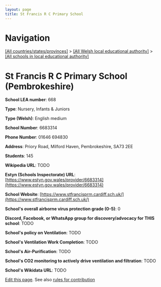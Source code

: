 ```yaml
---
layout: page
title: St Francis R C Primary School
---
```

# Navigation

[[All countries/states/provinces]](../../..) > [[All Welsh local educational authority]](../..) > [[All schools in local educational authority]](..)

# St Francis R C Primary School (Pembrokeshire)

**School LEA number**: 668

**Type**: Nursery, Infants & Juniors

**Type (Welsh)**: English medium

**School Number**: 6683314

**Phone Number**: 01646 694830

**Address**: Priory Road, Milford Haven, Pembrokeshire, SA73 2EE

**Students**: 145

**Wikipedia URL**: TODO

**Estyn (Schools Inspectorate) URL**: [https://www.estyn.gov.wales/provider/6683314](https://www.estyn.gov.wales/provider/6683314)

**School Website**: [https://www.stfrancisprm.cardiff.sch.uk/](https://www.stfrancisprm.cardiff.sch.uk/)

**School's overall airborne virus protection grade (0-5)**: 0

**Discord, Facebook, or WhatsApp group for discovery/advocacy for THIS school**: TODO

**School's policy on Ventilation**: TODO

**School's Ventilation Work Completion**: TODO

**School's Air-Purification**: TODO

**School's CO2 monitoring to actively drive ventilation and filtration**: TODO

**School's Wikidata URL**: TODO




[Edit this page](https://github.com/ventilate-schools/Wales/edit/prif/./Pembrokeshire/St_Francis_R_C_Primary_School.md). See also [rules for contribution](../../../contribution-rules/)